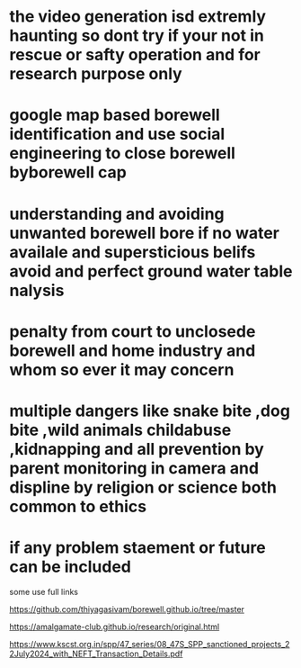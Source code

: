 # the video generation isd extremly haunting so dont try if your not in rescue or safty operation and for research purpose only

# google map based borewell identification and use social engineering to close  borewell byborewell cap 

# understanding and avoiding unwanted borewell bore if no water availale and supersticious belifs avoid and  perfect ground water table nalysis

# penalty from court to unclosede borewell and home industry and whom so ever it may concern 

# multiple dangers like snake bite ,dog bite ,wild animals  childabuse ,kidnapping and all prevention by parent monitoring in camera and displine by religion or science both common to ethics 

# if any problem staement or future can be included 

some use full links

https://github.com/thiyagasivam/borewell.github.io/tree/master

https://amalgamate-club.github.io/research/original.html

https://www.kscst.org.in/spp/47_series/08_47S_SPP_sanctioned_projects_22July2024_with_NEFT_Transaction_Details.pdf
